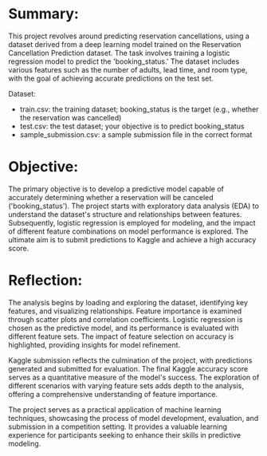 # Summary:
This project revolves around predicting reservation cancellations, using a dataset derived from a deep learning model trained on the Reservation Cancellation Prediction dataset. The task involves training a logistic regression model to predict the 'booking_status.' The dataset includes various features such as the number of adults, lead time, and room type, with the goal of achieving accurate predictions on the test set.

Dataset:

- train.csv: the training dataset; booking_status is the target (e.g., whether the reservation was cancelled)
- test.csv: the test dataset; your objective is to predict booking_status
- sample_submission.csv: a sample submission file in the correct format

# Objective:
The primary objective is to develop a predictive model capable of accurately determining whether a reservation will be canceled ('booking_status'). The project starts with exploratory data analysis (EDA) to understand the dataset's structure and relationships between features. Subsequently, logistic regression is employed for modeling, and the impact of different feature combinations on model performance is explored. The ultimate aim is to submit predictions to Kaggle and achieve a high accuracy score.

# Reflection:
The analysis begins by loading and exploring the dataset, identifying key features, and visualizing relationships. Feature importance is examined through scatter plots and correlation coefficients. Logistic regression is chosen as the predictive model, and its performance is evaluated with different feature sets. The impact of feature selection on accuracy is highlighted, providing insights for model refinement.

Kaggle submission reflects the culmination of the project, with predictions generated and submitted for evaluation. The final Kaggle accuracy score serves as a quantitative measure of the model's success. The exploration of different scenarios with varying feature sets adds depth to the analysis, offering a comprehensive understanding of feature importance.

The project serves as a practical application of machine learning techniques, showcasing the process of model development, evaluation, and submission in a competition setting. It provides a valuable learning experience for participants seeking to enhance their skills in predictive modeling.
